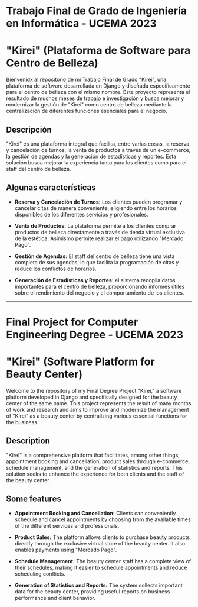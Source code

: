 # Trabajo Final de Grado de Ingeniería en Informática - UCEMA 2023

# "Kirei" (Plataforma de Software para Centro de Belleza)

Bienvenidx al repositorio de mi Trabajo Final de Grado "Kirei", una plataforma de software desarrollada en Django y diseñada específicamente para el centro de belleza con el mismo nombre.
Este proyecto representa el resultado de muchos meses de trabajo e investigación y busca mejorar y modernizar la gestión de "Kirei" como centro de belleza mediante la centralización de diferentes funciones esenciales para el negocio.

## Descripción

"Kirei" es una plataforma integral que facilita, entre varias cosas, la reserva y cancelación de turnos, la venta de productos a través de un e-commerce, la gestión de agendas y la generación de estadísticas y reportes. Esta solución busca mejorar la experiencia tanto para los clientes como para el staff del centro de belleza.

## Algunas características

- **Reserva y Cancelación de Turnos:** Los clientes pueden programar y cancelar citas de manera conveniente, eligiendo entre los horarios disponibles de los diferentes servicios y profesionales.

- **Venta de Productos:** La plataforma permite a los clientes comprar productos de belleza directamente a través de tienda virtual exclusiva de la estética. Asimismo permite realizar el pago utilizando "Mercado Pago".

- **Gestión de Agendas:** El staff del centro de belleza tiene una vista completa de sus agendas, lo que facilita la programación de citas y reduce los conflictos de horarios.

- **Generación de Estadísticas y Reportes:** el sistema recopila datos importantes para el centro de belleza, proporcionando informes útiles sobre el rendimiento del negocio y el comportamiento de los clientes.

------------------------------------------------------------------------------------------------------------------------------------------------------------------------------------

# Final Project for Computer Engineering Degree - UCEMA 2023

# "Kirei" (Software Platform for Beauty Center)

Welcome to the repository of my Final Degree Project "Kirei," a software platform developed in Django and specifically designed for the beauty center of the same name. This project represents the result of many months of work and research and aims to improve and modernize the management of "Kirei" as a beauty center by centralizing various essential functions for the business.

## Description

"Kirei" is a comprehensive platform that facilitates, among other things, appointment booking and cancellation, product sales through e-commerce, schedule management, and the generation of statistics and reports. This solution seeks to enhance the experience for both clients and the staff of the beauty center.

## Some features

- **Appointment Booking and Cancellation:** Clients can conveniently schedule and cancel appointments by choosing from the available times of the different services and professionals.

- **Product Sales:** The platform allows clients to purchase beauty products directly through the exclusive virtual store of the beauty center. It also enables payments using "Mercado Pago".

- **Schedule Management:** The beauty center staff has a complete view of their schedules, making it easier to schedule appointments and reduce scheduling conflicts.

- **Generation of Statistics and Reports:** The system collects important data for the beauty center, providing useful reports on business performance and client behavior.


